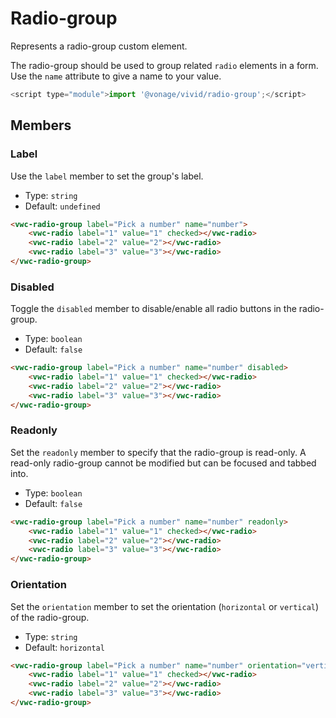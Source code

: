 # Radio-group

Represents a radio-group custom element.

The radio-group should be used to group related `radio` elements in a form.
Use the `name` attribute to give a name to your value.

```js
<script type="module">import '@vonage/vivid/radio-group';</script>
```

## Members

### Label

Use the `label` member to set the group's label.

- Type: `string`
- Default: `undefined`

```html preview
<vwc-radio-group label="Pick a number" name="number">
    <vwc-radio label="1" value="1" checked></vwc-radio>
    <vwc-radio label="2" value="2"></vwc-radio>
    <vwc-radio label="3" value="3"></vwc-radio>
</vwc-radio-group>
```

### Disabled

Toggle the `disabled` member to disable/enable all radio buttons in the radio-group.

- Type: `boolean`
- Default: `false`

```html preview
<vwc-radio-group label="Pick a number" name="number" disabled>
    <vwc-radio label="1" value="1" checked></vwc-radio>
    <vwc-radio label="2" value="2"></vwc-radio>
    <vwc-radio label="3" value="3"></vwc-radio>
</vwc-radio-group>
```

### Readonly

Set the `readonly` member to specify that the radio-group is read-only.
A read-only radio-group cannot be modified but can be focused and tabbed into.

- Type: `boolean`
- Default: `false`

```html preview
<vwc-radio-group label="Pick a number" name="number" readonly>
    <vwc-radio label="1" value="1" checked></vwc-radio>
    <vwc-radio label="2" value="2"></vwc-radio>
    <vwc-radio label="3" value="3"></vwc-radio>
</vwc-radio-group>
```

### Orientation

Set the `orientation` member to set the orientation (`horizontal` or `vertical`) of the radio-group.

- Type: `string`
- Default: `horizontal`

```html preview
<vwc-radio-group label="Pick a number" name="number" orientation="vertical">
    <vwc-radio label="1" value="1" checked></vwc-radio>
    <vwc-radio label="2" value="2"></vwc-radio>
    <vwc-radio label="3" value="3"></vwc-radio>
</vwc-radio-group>
```
